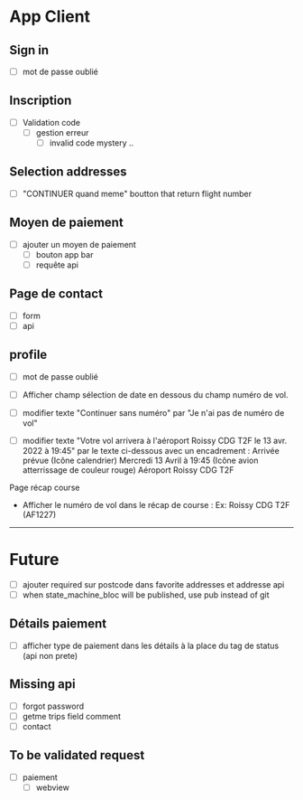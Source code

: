 # App Client

## Sign in
* [ ] mot de passe oublié

## Inscription
* [ ] Validation code
    - [ ] gestion erreur
        - [ ] invalid code mystery ..

## Selection addresses
* [ ] "CONTINUER quand meme" boutton that return flight number

## Moyen de paiement
* [ ] ajouter un moyen de paiement
    - [ ] bouton app bar
    - [ ] requête api

## Page de contact
* [ ] form
* [ ] api

## profile
* [ ] mot de passe oublié

* [ ] Afficher champ sélection de date en dessous du champ numéro de vol.
* [ ] modifier texte "Continuer sans numéro" par "Je n'ai pas de numéro de vol"
* [ ] modifier texte "Votre vol arrivera à l'aéroport Roissy CDG T2F le 13 avr. 2022 à 19:45" par le texte ci-dessous avec un encadrement :
Arrivée prévue 
(Icône calendrier) Mercredi 13 Avril à 19:45
(Icône avion atterrissage de couleur rouge) Aéroport Roissy CDG T2F

Page récap course
- Afficher le numéro de vol dans le récap de course : Ex: Roissy CDG T2F (AF1227)

----

# Future
- [ ] ajouter required sur postcode dans favorite addresses et addresse api
- [ ] when state_machine_bloc will be published, use pub instead of git

## Détails paiement
- [ ] afficher type de paiement dans les détails à la place du tag de status (api non prete)

## Missing api
- [ ] forgot password
- [ ] getme trips field comment
- [ ] contact

## To be validated request
- [ ] paiement
    - [ ] webview